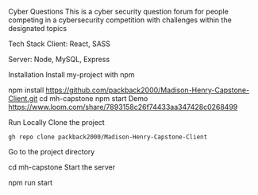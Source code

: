 Cyber Questions
This is a cyber security question forum for people competing in a cybersecurity competition with challenges within the designated topics

Tech Stack
Client: React, SASS

Server: Node, MySQL, Express

Installation
Install my-project with npm

  npm install https://github.com/packback2000/Madison-Henry-Capstone-Client.git
  cd mh-capstone
  npm start
Demo
https://www.loom.com/share/7893158c26f74433aa347428c0268499

Run Locally
Clone the project

    gh repo clone packback2000/Madison-Henry-Capstone-Client
Go to the project directory

  cd mh-capstone
Start the server

  npm run start
